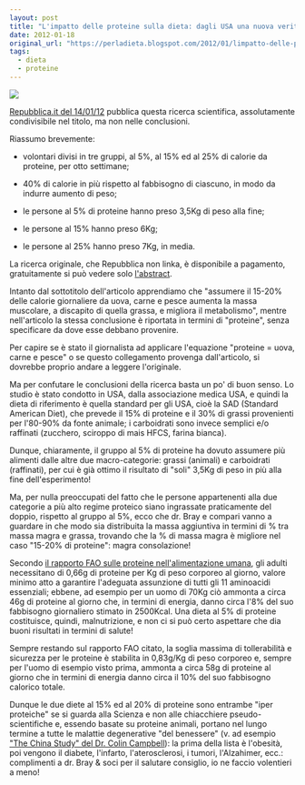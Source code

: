 ```yaml
---
layout: post
title: "L'impatto delle proteine sulla dieta: dagli USA una nuova verità... o no?"
date: 2012-01-18
original_url: "https://perladieta.blogspot.com/2012/01/limpatto-delle-proteine-sulla-dieta.html"
tags:
  - dieta
  - proteine
---
```


[![](/perladieta/assets/ed829ad5f587fbec.jpg)](https://www.blogger.com/L'impatto%20delle%20proteine%20sulla%20dieta:%20dagli%20USA%20una%20nuova%20verit%C3%A0...%20o%20no?)

[Repubblica.it del 14/01/12](http://www.repubblica.it/salute/alimentazione/2012/01/14/news/dieta_non_contano_solo_le_calorie_le_proteine_fanno_la_differenza-27624341/) pubblica questa ricerca scientifica, assolutamente condivisibile nel titolo, ma non nelle conclusioni.

Riassumo brevemente:

- volontari divisi in tre gruppi, al 5%, al 15% ed al 25% di calorie da proteine, per otto settimane;

- 40% di calorie in più rispetto al fabbisogno di ciascuno, in modo da indurre aumento di peso;

- le persone al 5% di proteine hanno preso 3,5Kg di peso alla fine;

- le persone al 15% hanno preso 6Kg;

- le persone al 25% hanno preso 7Kg, in media.

La ricerca originale, che Repubblica non linka, è disponibile a pagamento, gratuitamente si può vedere solo [l'abstract](http://jama.ama-assn.org/content/307/1/47.short).

Intanto dal sottotitolo dell'articolo apprendiamo che "assumere il 15-20% delle calorie giornaliere da uova, carne e pesce aumenta la massa muscolare, a discapito di quella grassa, e migliora il metabolismo", mentre nell'articolo la stessa conclusione è riportata in termini di "proteine", senza specificare da dove esse debbano provenire.

Per capire se è stato il giornalista ad applicare l'equazione "proteine = uova, carne e pesce" o se questo collegamento provenga dall'articolo, si dovrebbe proprio andare a leggere l'originale.

Ma per confutare le conclusioni della ricerca basta un po' di buon senso. Lo studio è stato condotto in USA, dalla associazione medica USA, e quindi la dieta di riferimento è quella standard per gli USA, cioè la SAD (Standard American Diet), che prevede il 15% di proteine e il 30% di grassi provenienti per l'80-90% da fonte animale; i carboidrati sono invece semplici e/o raffinati (zucchero, sciroppo di mais HFCS, farina bianca).

Dunque, chiaramente, il gruppo al 5% di proteine ha dovuto assumere più alimenti dalle altre due macro-categorie: grassi (animali) e carboidrati (raffinati), per cui è già ottimo il risultato di "soli" 3,5Kg di peso in più alla fine dell'esperimento!

Ma, per nulla preoccupati del fatto che le persone appartenenti alla due categorie a più alto regime proteico siano ingrassate praticamente del doppio, rispetto al gruppo al 5%, ecco che dr. Bray e compari vanno a guardare in che modo sia distribuita la massa aggiuntiva in termini di % tra massa magra e grassa, trovando che la % di massa magra è migliore nel caso "15-20% di proteine": magra consolazione!

Secondo [il rapporto FAO sulle proteine nell'alimentazione umana](http://whqlibdoc.who.int/trs/WHO_TRS_935_eng.pdf), gli adulti necessitano di 0,66g di proteine per Kg di peso corporeo al giorno, valore minimo atto a garantire l'adeguata assunzione di tutti gli 11 aminoacidi essenziali; ebbene, ad esempio per un uomo di 70Kg ciò ammonta a circa 46g di proteine al giorno che, in termini di energia, danno circa l'8% del suo fabbisogno giornaliero stimato in 2500Kcal. Una dieta al 5% di proteine costituisce, quindi, malnutrizione, e non ci si può certo aspettare che dia buoni risultati in termini di salute!

Sempre restando sul rapporto FAO citato, la soglia massima di tollerabilità e sicurezza per le proteine è stabilita in 0,83g/Kg di peso corporeo e, sempre per l'uomo di esempio visto prima, ammonta a circa 58g di proteine al giorno che in termini di energia danno circa il 10% del suo fabbisogno calorico totale.

Dunque le due diete al 15% ed al 20% di proteine sono entrambe "iper proteiche" se si guarda alla Scienza e non alle chiacchiere pseudo-scientifiche e, essendo basate su proteine animali, portano nel lungo termine a tutte le malattie degenerative "del benessere" (v. ad esempio ["The China Study" del Dr. Colin Campbell](http://www.thechinastudy.it/)): la prima della lista è l'obesità, poi vengono il diabete, l'infarto, l'aterosclerosi, i tumori, l'Alzahimer, ecc.: complimenti a dr. Bray & soci per il salutare consiglio, io ne faccio volentieri a meno!
